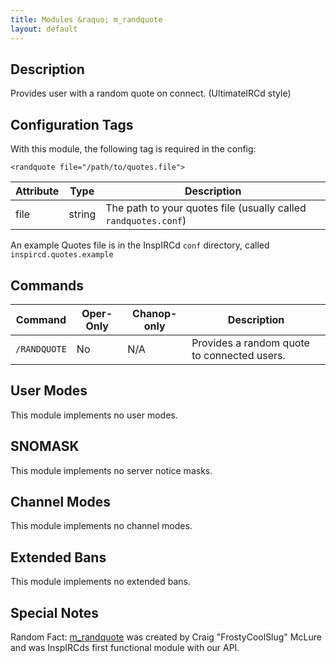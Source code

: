 ```yaml
---
title: Modules &raquo; m_randquote
layout: default
---
```


## Description

Provides user with a random quote on connect. (UltimateIRCd style)

## Configuration Tags

With this module, the following tag is required in the config:

`<randquote file="/path/to/quotes.file">`

Attribute | Type | Description
--------- | ---- | -----------
file | string | The path to your quotes file (usually called `randquotes.conf`)

An example Quotes file is in the InspIRCd `conf` directory, called `inspircd.quotes.example`

## Commands

Command | Oper-Only | Chanop-only | Description
------- | --------- | ----------- | -----------
`/RANDQUOTE` | No | N/A | Provides a random quote to connected users. 

## User Modes

This module implements no user modes.

## SNOMASK

This module implements no server notice masks.

## Channel Modes

This module implements no channel modes.

## Extended Bans

This module implements no extended bans.

## Special Notes

Random Fact: [m_randquote](randquote.md) was created by Craig "FrostyCoolSlug" McLure and was InspIRCds first 
functional module with our API.
